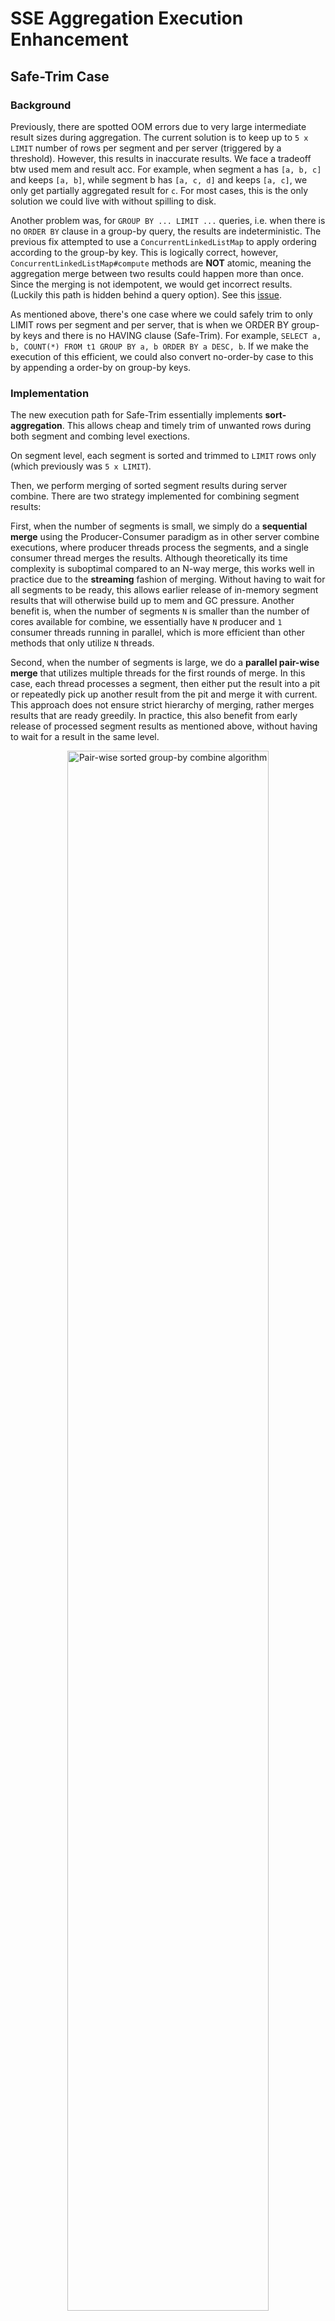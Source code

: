 # SSE Aggregation Execution Enhancement

## Safe-Trim Case

### Background

Previously, there are spotted OOM errors due to very large intermediate result sizes during aggregation. 
The current solution is to keep up to `5 x LIMIT` number of rows per segment and per server (triggered by a threshold).
However, this results in inaccurate results. We face a tradeoff btw used mem and result acc. For example, when segment a has 
`[a, b, c]` and keeps `[a, b]`, while segment b has `[a, c, d]` and keeps `[a, c]`, we only get partially aggregated result for `c`. 
For most cases, this is the only solution we could live with without spilling to disk.

Another problem was, for `GROUP BY ... LIMIT ...` queries, i.e. when there is no `ORDER BY` clause in a group-by query, 
the results are indeterministic. The previous fix attempted to use a `ConcurrentLinkedListMap` to apply ordering according to the 
group-by key. This is logically correct, however, `ConcurrentLinkedListMap#compute` methods are **NOT** atomic, meaning the 
aggregation merge between two results could happen more than once. Since the merging is not idempotent, we would get incorrect results.
(Luckily this path is hidden behind a query option). See this [issue](https://github.com/apache/pinot/issues/16290).

As mentioned above, there's one case where we could safely trim to only LIMIT rows per segment and per server, that is when we ORDER BY
group-by keys and there is no HAVING clause (Safe-Trim). For example, `SELECT a, b, COUNT(*) FROM t1 GROUP BY a, b ORDER BY a DESC, b`. 
If we make the execution of this efficient, we could also convert no-order-by case to this by appending a order-by on group-by keys.

### Implementation

The new execution path for Safe-Trim essentially implements **sort-aggregation**. This allows cheap and timely trim of unwanted rows during both 
segment and combing level exections.

On segment level, each segment is sorted and trimmed to `LIMIT` rows only (which previously was `5 x LIMIT`). 

Then, we perform merging of sorted segment results during server combine. There are two strategy implemented for combining segment results:

First, when the number of segments is small, we simply do a **sequential merge** using the Producer-Consumer paradigm as in other server combine
executions, where producer threads process the segments, and a single consumer thread merges the results. Although theoretically its time complexity is suboptimal
compared to an N-way merge, this works well in practice due to the **streaming** fashion of merging. Without having to wait for all segments to be ready, 
this allows earlier release of in-memory segment results that will otherwise build up to mem and GC pressure. Another benefit is, when the number of segments `N` is smaller than the number of cores available for combine, we essentially have `N` producer and `1` consumer threads running in parallel, which is more efficient than other methods that only utilize `N` threads.

Second, when the number of segments is large, we do a **parallel pair-wise merge** that utilizes multiple threads for the first rounds of merge. 
In this case, each thread processes a segment, then either put the result into a pit or repeatedly pick up another result from the pit and 
merge it with current. This approach does not ensure strict hierarchy of merging, rather merges results that are ready greedily. In practice, 
this also benefit from early release of processed segment results as mentioned above, without having to wait for a result in the same level.

<div align="center">
    <img src="../resources/pair-wise-sorted-group-by.png" alt="Pair-wise sorted group-by combine algorithm" width="80%">
    <p>Figure 1: Pair-wise sorted group-by combine algorithm</p>
</div>

Compared to previous execution using `ConcurrentHashMap`, the sort-aggregate approach never allow the combine result to grow above `LIMIT` rows, 
and can terminate early without having to iterate through all rows for all segments. When the LIMIT is effective, 
benchmarking shows ~**30x** speedup on combine phase compared to previous approach. 
The speedup could reach a level of **300x** when there are significant GC pressure due to large number of rows.

A major drawback of sort-aggregation is, obviously, the time complexity of the sort operation. Also, the pair-wise merge approach may create more 
intermediate data structures than a single `ConcurrentHashMap` as before. Therefore, we limit this execution path to cases when LIMIT is smaller 
than a threshold (defaulted to 10,000), and expose a query option for users to adjust on-demand.

### Benchmarking Results

See [PR](https://github.com/apache/pinot/pull/16308)

## Partitioned Aggregation Execution

### Background

For cases other than Safe-Trim, the previous execution also uses a single `ConcurrentHashMap` shared between all worker threads for group-by combine.
Essentially, 8, 16, or even more threads writes to the same data structure, which might incur **high contention** even if the `ConcurrentHashMap` is highly 
optimized. Moreover, when there are trimming involved, the previous approach uses a **exclusive** lock to lock the map during sorting and trimming. 
During this all worker threads are blocked. This is unfriendly to execution environments where multiple cores are available on a single server, where we 
could exploit the parallelism further to reduce query latency.

### Implementation

DuckDB has a [blog](https://duckdb.org/2022/03/07/aggregate-hashtable.html) on partitioned parallel group-by execution that introduces a technique 
allowing zero contention between worker threads during hash group-by combine. 
The idea is to partition each segment results according to group key hashcode locally, then let each worker thread pick up specific partitions for merging. 
After this, all merged partitions are logically stitched together without the need of creating a large final table, 
exploiting the fact that group keys with different hashcodes would not need to be merged together. 

The original approach described by DuckDB chooses to process all segment results and spill them to disk before starting merging. 
This is not viable nor efficient for Pinot, as Pinot execution is fully in-memory. JFR Profiling suggests processing all segments before merging would incur 
significant memory pressure. 

Therefore, the implemented algorithm mixes up the two phases and effectively stream the segment processing and merging. 
The Producer-Consumer paradigm is again used, this time with the worker thread as both producer and consumer: 
- They produce by picking up a segment result, partitioning it, then shipping the partition blocks into 
the corresponding queue of that partition number (conceptually phase 1).
- When merging, each task has a one-to-one correspondance with a partition number and hence a queue. 
The task simply polls the blocks from the queue and merge them locally into a TwoLevelLinearProbingRecordMap (conceptually phase 2).
- When all tasks are done, the thread-local maps are stitched and returned.

<div align="center">
    <img src="../resources/partitioned-group-by.png" alt="Partitioned parallel group-by combine algorithm" width="80%">
    <p>Figure 2: Partitioned parallel group-by combine algorithm</p>
</div>

The major benefit of this is that segments are merged timely, reducing required memory for holding on to the intermediate results as keys are merged. 
A new restriction introduced by this version is, the number of tasks launched must equal the number of partitions used for one-to-one matching between
task and partition.

To reduce the number of allocation needed during execution, the two-level linear probing hashtable mentioned in the same blog above is also implemented, 
with optimization of storing hashcode in the payload to avoid rehashing during resize, and storing hashcode as salt in the pointer table to reduce frequent random mem access. 
A linear in-place partitioning algorithm is used for the partition phase. Still, there are a few wrappers used to accommodate the current IndexedTable interfaces.

When there is an effective LIMIT and there are no significant memory pressure, the new approach could lower the query latency by up to **50%**, by knocking out the contention 
and stop-the-world trimming on the `ConcurrentHashMap`. 

However, there are two cases when the current implementation is inefficient:

Firstly, when the LIMIT is comparatively large, during the partition-merge phase the new approach would have to keep `numPartitions` times larger intermediate result before 
trimming after stitch to ensure correctness. This might incur larger memory pressure. The solution to this might be do earlier trimming, since partition-local trimming is cheap, 
or simply apply a threshold on LIMIT to enable this path.

Secondly, when there are lots of ties in the group-by result, when using the existing broker reduce execution path, 
(two weeks of) benchmarking and profiling located significantly **increased cache misses** that are causing slowdown during broker reduce phase compared to using 
the previous combine approach. More tracing suggested the cause to be that the previous combine phase uses `ConcurrentHashMap` same as the reduce phase, thus the 
combine output, ordered from iterating the `ConcurrentHashMap`, inserts smoothly into the `ConcurrentHashMap` in the reduce phase, while the new approach with a changed 
ordering doesn't have such favoring. In fact, any sorted order that I tried (e.g. sort by key, round-robin the partitions, using higher bits radix for partitioning) failed to beat the order from iterating the 
`ConcurrentHashMap`. A potential solution is to rewrite the reduce phase away fromm `ConcurrentHashMap` as well (we could also utilize that the combine output is also intrinsically partitioned). But this is to be tested.


### Benchmarking Results

See [PR](https://github.com/apache/pinot/pull/16452)

## Other Misc Enhancements on SSE

- Clear thread-local maps for `DictionaryBasedGroupKeyGenerator` immediately after use to free up memory and avoid OOM.
- Do linear merge of sorted combine outputs during broker reduce when server already sort the output results. 
